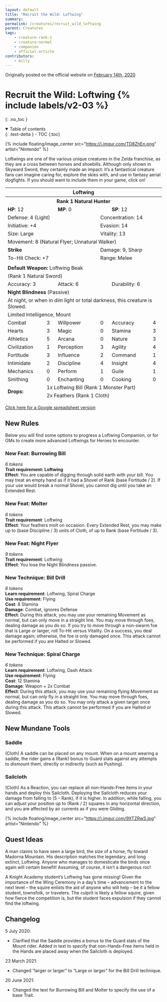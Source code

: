 ```yaml
---
layout: default
title: "Recruit the Wild: Loftwing"
summary: 
permalink: /creatures/recruit_wild_loftwing
parent: Creatures
tags:
    - creature-rank-1
    - creature-normal
    - companion
    - official-article
contributors:
    - milly
---
```


Originally posted on the official website on [February 14th, 2020](https://reclaimthewild.net/index.php/2020/02/14/recruit-the-wild-loftwing/)

# Recruit the Wild: Loftwing {% include labels/v2-03 %}
{: .no_toc }

<details open markdown="block">
  <summary>
    Table of contents
  </summary>
  {: .text-delta }
- TOC
{:toc}
</details>

{% include floating/image_center src="https://i.imgur.com/TD8ZhEn.png" artist="Nintendo" %}

Loftwings are one of the various unique creatures in the Zelda franchise, as they are a cross between horses and shoebills. Although only shown in Skyward Sword, they certainly made an impact: it’s a fantastical creature fans can imagine caring for, explore the skies with, and use in fantasy aerial dogfights. If you should want to include them in your game, click on!

<table class="creature-table">
  <thead>
    <tr>
      <th colspan="6" class="fs-6 text-grey-lt-000 creature-title-bg">Loftwing</th>
    </tr>
    <tr>
      <th colspan="6" class="fs-5 text-grey-lt-000 creature-title-bg">Rank 1 Natural Hunter</th>
    </tr>
    <tr>
      <td class="text-grey-dk-300 creature-content-bg-dark" colspan="2">
        <strong>HP</strong>: 12
      </td>
      <td class="text-grey-dk-300 creature-content-bg-dark" colspan="2">
        <strong>MP</strong>: 0
      </td>
      <td class="text-grey-dk-300 creature-content-bg-dark" colspan="2">
        <strong>SP</strong>: 12
      </td>
    </tr>
    <tr>
      <td class="text-grey-dk-300 creature-content-bg-light" colspan="3">Defense: 4 (Light)</td>
      <td class="text-grey-dk-300 creature-content-bg-light" colspan="3">Concentration: 14</td>
    </tr>
    <tr>
      <td class="text-grey-dk-300 creature-content-bg-light" colspan="3">Initiative: +4</td>
      <td class="text-grey-dk-300 creature-content-bg-light" colspan="3">Evasion: 14</td>
    </tr>
    <tr>
      <td class="text-grey-dk-300 creature-content-bg-light" colspan="3">Size: Large</td>
      <td class="text-grey-dk-300 creature-content-bg-light" colspan="3">Vitality: 13</td>
    </tr>
    <tr>
      <td class="text-grey-dk-300 creature-content-bg-light" colspan="6">Movement: 8 (Natural Flyer; Unnatural Walker)</td>
    </tr>
    <tr>
      <td class="text-grey-dk-300 creature-content-bg-dark" colspan="3">
        <strong>Strike</strong>
      </td>
      <td class="text-grey-dk-300 creature-content-bg-dark" colspan="3">Damage: 9, Sharp</td>
    </tr>
    <tr>
      <td class="text-grey-dk-300 creature-content-bg-dark" colspan="3">To-Hit Check: +7</td>
      <td class="text-grey-dk-300 creature-content-bg-dark" colspan="3">Range: Melee</td>
    </tr>
    <tr>
      <td class="text-grey-dk-300 creature-content-bg-dark fs-2" colspan="6"></td>
    </tr>
    <tr>
      <td class="text-grey-dk-300 creature-content-bg-dark" colspan="6">
        <strong>Default Weapon: </strong>Loftwing Beak
      </td>
    </tr>
    <tr>
      <td class="text-grey-dk-300 creature-content-bg-dark" colspan="6">(Rank 1 Natural Sword)</td>
    </tr>
    <tr>
      <td class="text-grey-dk-300 creature-content-bg-dark" colspan="2">Accuracy: 3</td>
      <td class="text-grey-dk-300 creature-content-bg-dark" colspan="2">Attack: 6</td>
      <td class="text-grey-dk-300 creature-content-bg-dark" colspan="2">Durability: 6</td>
    </tr>
    <tr>
      <td class="text-grey-dk-300 creature-content-bg-light" colspan="6">
        <strong>Night Blindness</strong> (Passive)
      </td>
    </tr>
    <tr>
      <td class="text-grey-dk-300 creature-content-bg-light fs-2" colspan="6">At night, or when in dim light or total darkness, this creature is Slowed.</td>
    </tr>
    <tr>
      <td class="text-grey-dk-300 creature-content-bg-dark fs-4" colspan="6">Limited Intelligence, Mount</td>
    </tr>
    <tr>
      <td class="text-grey-dk-300 creature-content-bg-dark fs-2">Combat</td>
      <td class="text-grey-dk-300 creature-content-bg-dark fs-2">3</td>
      <td class="text-grey-dk-300 creature-content-bg-dark fs-2">Willpower</td>
      <td class="text-grey-dk-300 creature-content-bg-dark fs-2">0</td>
      <td class="text-grey-dk-300 creature-content-bg-dark fs-2">Accuracy</td>
      <td class="text-grey-dk-300 creature-content-bg-dark fs-2">4</td>
    </tr>
    <tr class="text-grey-dk-300 creature-content-bg-dark fs-2">
      <td class="text-grey-dk-300 creature-content-bg-dark fs-2">Hearts</td>
      <td class="text-grey-dk-300 creature-content-bg-dark fs-2">3</td>
      <td class="text-grey-dk-300 creature-content-bg-dark fs-2">Magic</td>
      <td class="text-grey-dk-300 creature-content-bg-dark fs-2">0</td>
      <td class="text-grey-dk-300 creature-content-bg-dark fs-2">Stamina</td>
      <td class="text-grey-dk-300 creature-content-bg-dark fs-2">3</td>
    </tr>
    <tr class="text-grey-dk-300 creature-content-bg-dark fs-2">
      <td class="text-grey-dk-300 creature-content-bg-dark fs-2">Athletics</td>
      <td class="text-grey-dk-300 creature-content-bg-dark fs-2">5</td>
      <td class="text-grey-dk-300 creature-content-bg-dark fs-2">Arcana</td>
      <td class="text-grey-dk-300 creature-content-bg-dark fs-2">0</td>
      <td class="text-grey-dk-300 creature-content-bg-dark fs-2">Nature</td>
      <td class="text-grey-dk-300 creature-content-bg-dark fs-2">3</td>
    </tr>
    <tr class="text-grey-dk-300 creature-content-bg-dark fs-2">
      <td class="text-grey-dk-300 creature-content-bg-dark fs-2">Civilization</td>
      <td class="text-grey-dk-300 creature-content-bg-dark fs-2">1</td>
      <td class="text-grey-dk-300 creature-content-bg-dark fs-2">Perception</td>
      <td class="text-grey-dk-300 creature-content-bg-dark fs-2">3</td>
      <td class="text-grey-dk-300 creature-content-bg-dark fs-2">Agility</td>
      <td class="text-grey-dk-300 creature-content-bg-dark fs-2">4</td>
    </tr>
    <tr class="text-grey-dk-300 creature-content-bg-dark fs-2">
      <td class="text-grey-dk-300 creature-content-bg-dark fs-2">Fortitude</td>
      <td class="text-grey-dk-300 creature-content-bg-dark fs-2">3</td>
      <td class="text-grey-dk-300 creature-content-bg-dark fs-2">Influence</td>
      <td class="text-grey-dk-300 creature-content-bg-dark fs-2">2</td>
      <td class="text-grey-dk-300 creature-content-bg-dark fs-2">Command</td>
      <td class="text-grey-dk-300 creature-content-bg-dark fs-2">1</td>
    </tr>
    <tr class="text-grey-dk-300 creature-content-bg-dark fs-2">
      <td class="text-grey-dk-300 creature-content-bg-dark fs-2">Intimidate</td>
      <td class="text-grey-dk-300 creature-content-bg-dark fs-2">2</td>
      <td class="text-grey-dk-300 creature-content-bg-dark fs-2">Discipline</td>
      <td class="text-grey-dk-300 creature-content-bg-dark fs-2">4</td>
      <td class="text-grey-dk-300 creature-content-bg-dark fs-2">Insight</td>
      <td class="text-grey-dk-300 creature-content-bg-dark fs-2">4</td>
    </tr>
    <tr class="text-grey-dk-300 creature-content-bg-dark fs-2">
      <td class="text-grey-dk-300 creature-content-bg-dark fs-2">Mechanics</td>
      <td class="text-grey-dk-300 creature-content-bg-dark fs-2">0</td>
      <td class="text-grey-dk-300 creature-content-bg-dark fs-2">Perform</td>
      <td class="text-grey-dk-300 creature-content-bg-dark fs-2">1</td>
      <td class="text-grey-dk-300 creature-content-bg-dark fs-2">Guile</td>
      <td class="text-grey-dk-300 creature-content-bg-dark fs-2">1</td>
    </tr>
    <tr class="text-grey-dk-300 creature-content-bg-dark fs-2">
      <td class="text-grey-dk-300 creature-content-bg-dark fs-2">Smithing</td>
      <td class="text-grey-dk-300 creature-content-bg-dark fs-2">0</td>
      <td class="text-grey-dk-300 creature-content-bg-dark fs-2">Enchanting</td>
      <td class="text-grey-dk-300 creature-content-bg-dark fs-2">0</td>
      <td class="text-grey-dk-300 creature-content-bg-dark fs-2">Cooking</td>
      <td class="text-grey-dk-300 creature-content-bg-dark fs-2">0</td>
    </tr>
    <tr>
      <td class="text-grey-dk-300 creature-content-bg-light" rowspan="2">
        <strong>Drops:</strong>
      </td>
      <td class="text-grey-dk-300 creature-content-bg-light" colspan="5">1x Loftwing Bill (Rank 1 Monster Part)</td>
    </tr>
    <tr>
      <td class="text-grey-dk-300 creature-content-bg-light" colspan="5">2x Feathers (Rank 1 Cloth)</td>
    </tr>
  </thead>
</table>

[Click here for a Google spreadsheet version](https://docs.google.com/spreadsheets/d/18_Rk898hjN4hvtRfBGTR7F1giaCxLkR2bbO2970ex5w/)

## New Rules

Below you will find some options to progress a Loftwing Companion, or for GMs to create more advanced Loftwings for Heroes to encounter.

### New Feat: Burrowing Bill

*6 tokens*  
**Trait requirement: Loftwing**  
**Effect**: You are capable of digging through solid earth with your bill. You may treat an empty hand as if it had a Shovel of Rank (base Fortitude / 2). If your use would break a normal Shovel, you cannot dig until you take an Extended Rest.

### New Feat: Molter

*6 tokens*  
**Trait requirement**: Loftwing  
**Effect**: Your feathers molt on occasion. Every Extended Rest, you may make up to (base Discipline / 3) units of Cloth, of up to Rank (base Fortitude / 3).

### New Feat: Night Flyer

*9 tokens*  
**Trait requirement**: Loftwing  
**Effect**: You lose the Night Blindness passive.

### New Technique: Bill Drill

*6 tokens*  
**Learn requirement**: Loftwing, Spiral Charge  
**Use requirement**: Flying  
**Cost**: 8 Stamina  
**Damage**: Combat, ignores Defense  
**Effect**: During this attack, you may use your remaining Movement as normal, but can only move in a straight line. You may move through foes, dealing damage as you do so. If you try to move through a non-swarm foe that is Large or larger, roll To-Hit versus Vitality. On a success, you deal damage again; otherwise, the foe is only damaged once. This attack cannot be performed if you are Halted or Slowed.

### New Technique: Spiral Charge

*6 tokens*  
**Learn requirement**: Loftwing, Dash Attack  
**Use requirement**: Flying  
**Cost**: 12 Stamina  
**Damage**: Weapon + 2x Combat  
**Effect**: During this attack, you may use your remaining flying Movement as normal, but can only fly in a straight line. You may move through foes, dealing damage as you do so. You may only attack a given target once during this attack. This attack cannot be performed if you are Halted or Slowed.

## New Mundane Tools

### Saddle

(Cloth) A saddle can be placed on any mount. When on a mount wearing a saddle, the rider gains a (Rank) bonus to Guard stats against any attempts to dismount them, directly or indirectly (such as Pushing).

### Sailcloth

(Cloth) As a Reaction, you can replace all non-Hands-Free items in your hands and deploy this Sailcloth. Deploying the Sailcloth reduces your damage from falling to (5 – Rank), if it is higher. In addition, while falling, you can adjust your position up to (Rank / 2) squares in any horizontal direction, and you are affected by air currents as if you were Gliding.

{% include floating/image_center src="https://i.imgur.com/9XTZRwS.jpg" artist="Nintendo" %}

## Quest Ideas

A man claims to have seen a large bird, the size of a horse, fly toward Madorna Mountain. His description matches the legendary, and long extinct, Loftwing. Anyone who manages to domesticate the birds once again will certain benefit! Assuming, of course, it isn’t a dangerous roc!

A Knight Academy student’s Loftwing has gone missing! Given the importance of the Wing Ceremony in a day’s time – advancement to the next level – the squire enlists the aid of anyone who will help – be it a fellow student, townsfolk, or travelers. The culprit is likely a fellow squire, given how fierce the competition is, but the student faces expulsion if they cannot find the loftwing.

## Changelog

5 July 2020:
* Clarified that the Saddle provides a bonus to the Guard stats of the Mount rider. Added in text to specify that non-Hands-Free items held in the Hands are placed away when the Sailcloth is deployed.

23 March 2021:
* Changed “larger or larger” to “Large or larger” for the Bill Drill technique.

20 June 2021:
* Changed the text for Burrowing Bill and Molter to specify the use of a base Trait.